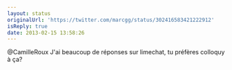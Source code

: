 ```yaml
---
layout: status
originalUrl: 'https://twitter.com/marcgg/status/302416583421222912'
isReply: true
date: 2013-02-15 13:58:26
---
```


@CamilleRoux J'ai beaucoup de réponses sur limechat, tu préfères colloquy à ça?

